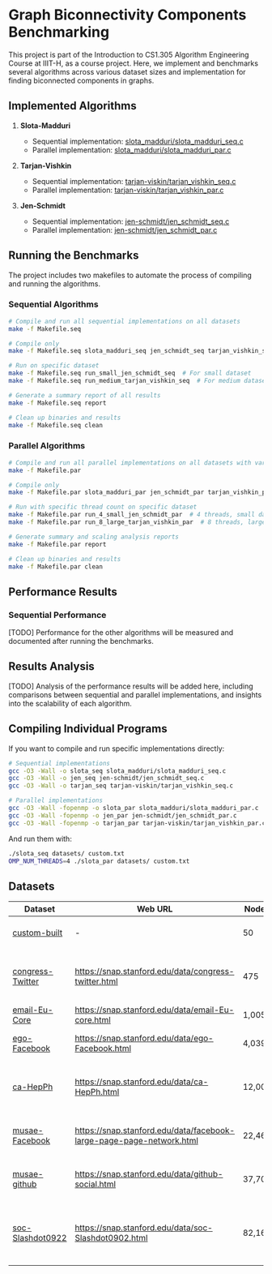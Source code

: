 # Graph Biconnectivity Components Benchmarking

This project is part of the Introduction to CS1.305 Algorithm Engineering Course at IIIT-H, as a course project. Here, we implement and benchmarks several algorithms across various dataset sizes and implementation for finding biconnected components in graphs.

## Implemented Algorithms

1. **Slota-Madduri**
   - Sequential implementation: [slota_madduri/slota_madduri_seq.c](./slota_madduri/slota_madduri_seq.c)
   - Parallel implementation: [slota_madduri/slota_madduri_par.c](./slota_madduri/slota_madduri_par.c)

2. **Tarjan-Vishkin**
   - Sequential implementation: [tarjan-viskin/tarjan_vishkin_seq.c](./tarjan-viskin/tarjan_vishkin_seq.c)
   - Parallel implementation: [tarjan-viskin/tarjan_vishkin_par.c](./tarjan-viskin/tarjan_vishkin_par.c)

3. **Jen-Schmidt**
   - Sequential implementation: [jen-schmidt/jen_schmidt_seq.c](./jen-schmidt/jen_schmidt_seq.c)
   - Parallel implementation: [jen-schmidt/jen_schmidt_par.c](./jen-schmidt/jen_schmidt_par.c)

## Running the Benchmarks

The project includes two makefiles to automate the process of compiling and running the algorithms.

### Sequential Algorithms

```bash
# Compile and run all sequential implementations on all datasets
make -f Makefile.seq

# Compile only
make -f Makefile.seq slota_madduri_seq jen_schmidt_seq tarjan_vishkin_seq

# Run on specific dataset
make -f Makefile.seq run_small_jen_schmidt_seq  # For small dataset
make -f Makefile.seq run_medium_tarjan_vishkin_seq  # For medium dataset

# Generate a summary report of all results
make -f Makefile.seq report

# Clean up binaries and results
make -f Makefile.seq clean
```

### Parallel Algorithms

```bash
# Compile and run all parallel implementations on all datasets with various thread counts
make -f Makefile.par

# Compile only
make -f Makefile.par slota_madduri_par jen_schmidt_par tarjan_vishkin_par

# Run with specific thread count on specific dataset
make -f Makefile.par run_4_small_jen_schmidt_par  # 4 threads, small dataset
make -f Makefile.par run_8_large_tarjan_vishkin_par  # 8 threads, large dataset

# Generate summary and scaling analysis reports
make -f Makefile.par report

# Clean up binaries and results
make -f Makefile.par clean
```

## Performance Results

### Sequential Performance

[TODO] Performance for the other algorithms will be measured and documented after running the benchmarks.

## Results Analysis

[TODO] Analysis of the performance results will be added here, including comparisons between sequential and parallel implementations, and insights into the scalability of each algorithm.

## Compiling Individual Programs

If you want to compile and run specific implementations directly:

```bash
# Sequential implementations
gcc -O3 -Wall -o slota_seq slota_madduri/slota_madduri_seq.c
gcc -O3 -Wall -o jen_seq jen-schmidt/jen_schmidt_seq.c
gcc -O3 -Wall -o tarjan_seq tarjan-viskin/tarjan_vishkin_seq.c

# Parallel implementations
gcc -O3 -Wall -fopenmp -o slota_par slota_madduri/slota_madduri_par.c
gcc -O3 -Wall -fopenmp -o jen_par jen-schmidt/jen_schmidt_par.c
gcc -O3 -Wall -fopenmp -o tarjan_par tarjan-viskin/tarjan_vishkin_par.c
```

And run them with:

```bash
./slota_seq datasets/ custom.txt
OMP_NUM_THREADS=4 ./slota_par datasets/ custom.txt
```

## Datasets
| Dataset | Web URL | Nodes | Edges | Description |
|-------------|----------|-------|-------|-------------|
| [custom-built](./datasets/custom.txt)       | - | 50 | 128 | Custom built small set for testing |
| [congress-Twitter](./datasets/congress.txt)       | https://snap.stanford.edu/data/congress-twitter.html | 475 | 13,289 | Twitter interaction network for the US Congress |
| [email-Eu-Core](./datasets/email.txt)      | https://snap.stanford.edu/data/email-Eu-core.html | 1,005 | 25,571 | E-mail network |
| [ego-Facebook](./datasets/facebook.txt)       | https://snap.stanford.edu/data/ego-Facebook.html | 4,039 | 88,234 | Facebook social circles network |
| [ca-HepPh](./datasets/hep.txt)       | https://snap.stanford.edu/data/ca-HepPh.html | 12,008 | 118,521 | Collaboration network of Arxiv High Energy Physics |
| [musae-Facebook](./datasets/musae.txt)       | https://snap.stanford.edu/data/facebook-large-page-page-network.html | 22,469 | 171,002 | Facebook page-page network with page names |
| [musae-github](./datasets/github.txt)       | https://snap.stanford.edu/data/github-social.html | 37,700 | 289,003 | Social network of Github developers |
| [soc-Slashdot0922](./datasets/slashdot.txt)       | https://snap.stanford.edu/data/soc-Slashdot0902.html | 82,167 | 948,464 | Slashdot social network from February 2009 |